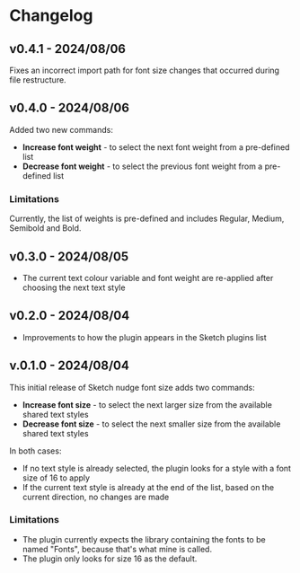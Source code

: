 # Changelog

## v0.4.1 - 2024/08/06

Fixes an incorrect import path for font size changes that occurred during file restructure.

## v0.4.0 - 2024/08/06

Added two new commands:

- **Increase font weight** - to select the next font weight from a pre-defined list
- **Decrease font weight** - to select the previous font weight from a pre-defined list

### Limitations

Currently, the list of weights is pre-defined and includes Regular, Medium, Semibold and Bold.

## v0.3.0 - 2024/08/05

- The current text colour variable and font weight are re-applied after choosing the next text style

## v0.2.0 - 2024/08/04

- Improvements to how the plugin appears in the Sketch plugins list

## v.0.1.0 - 2024/08/04

This initial release of Sketch nudge font size adds two commands:

- **Increase font size** - to select the next larger size from the available shared text styles
- **Decrease font size** - to select the next smaller size from the available shared text styles

In both cases:

- If no text style is already selected, the plugin looks for a style with a font size of 16 to apply
- If the current text style is already at the end of the list, based on the current direction, no changes are made

### Limitations

- The plugin currently expects the library containing the fonts to be named "Fonts", because that's what mine is called.
- The plugin only looks for size 16 as the default.
